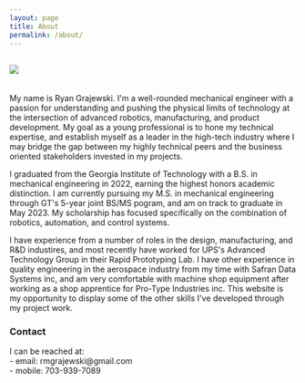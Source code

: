 ```yaml
---
layout: page
title: About
permalink: /about/
---
```

<h2>
<img src="/assets/RMGheadshot2.png" class="img-responsive" style="max-height: 400px; object-position: center center">
</h2>

<br>
My name is Ryan Grajewski. I'm a well-rounded mechanical engineer with a passion for understanding and pushing the physical limits of technology at the intersection of advanced robotics, manufacturing, and product development. My goal as a young professional is to hone my technical expertise, and establish myself as a leader in the high-tech industry where I may bridge the gap between my highly technical peers and the business oriented stakeholders invested in my projects.  

I graduated from the Georgia Institute of Technology with a B.S. in mechanical engineering in 2022, earning the highest honors academic distinction. I am currently pursuing my M.S. in mechanical engineering through GT's 5-year joint BS/MS pogram, and am on track to graduate in May 2023. My scholarship has focused specifically on the combination of robotics, automation, and control systems.

I have experience from a number of roles in the design, manufacturing, and R&D industires, and most recently have worked for UPS's Advanced Technology Group in their Rapid Prototyping Lab. I have other experience in quality engineering in the aerospace industry from my time with Safran Data Systems inc, and am very comfortable with machine shop equipment after working as a shop apprentice for Pro-Type Industries inc. This website is my opportunity to display some of the other skills I've developed through my project work.

<h3>Contact</h3>
I can be reached at: 
<br>
    - email: rmgrajewski@gmail.com
    <br>
    - mobile: 703-939-7089
